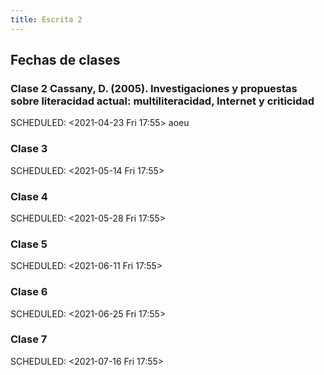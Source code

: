 ```yaml
---
title: Escrita 2
---
```


## Fechas de clases
### Clase 2 Cassany, D. (2005). Investigaciones y propuestas sobre literacidad actual: multiliteracidad, Internet y criticidad 
SCHEDULED: <2021-04-23 Fri 17:55>
aoeu
### Clase 3 
SCHEDULED: <2021-05-14 Fri 17:55>
### Clase 4 
SCHEDULED: <2021-05-28 Fri 17:55>
### Clase 5 
SCHEDULED: <2021-06-11 Fri 17:55>
### Clase 6 
SCHEDULED: <2021-06-25 Fri 17:55>
### Clase 7 
SCHEDULED: <2021-07-16 Fri 17:55>

